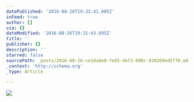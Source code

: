 ```yaml
---
datePublished: '2016-08-26T19:32:41.805Z'
inFeed: true
author: []
via: {}
dateModified: '2016-08-26T19:31:43.895Z'
title: ''
publisher: {}
description: ''
starred: false
sourcePath: _posts/2016-08-26-ce1da8e0-fe85-4bf3-890c-420269ed5f70.md
_context: 'http://schema.org'
_type: Article

---
```

![](https://the-grid-user-content.s3-us-west-2.amazonaws.com/54ccafbd-de99-41ee-9992-04d935958299.jpg)